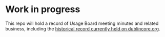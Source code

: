 # Work in progress

This repo will hold a record of Usage Board meeting minutes and related business, including the [historical record currently held on dublincore.org](http://dublincore.org/usage/meetings).
